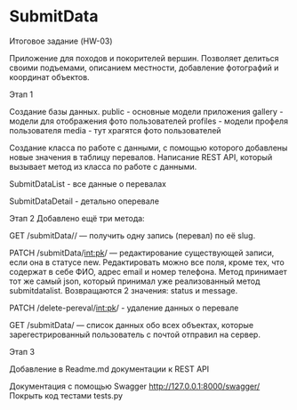 # SubmitData
Итоговое задание (HW-03)

Приложение для походов и покорителей вершин. Позволяет делиться своими подъемами, описанием местности, добавление фотографий и координат объектов.

Этап 1

Создание базы данных.
public - основные модели приложения
gallery - модели для отображения фото пользователей
profiles - модели профеля пользователя 
media - тут храгятся фото пользователей

Создание класса по работе с данными, с помощью которого добавлены новые значения в таблицу перевалов.
Написание REST API, который вызывает метод из класса по работе с данными.

SubmitDataList - все данные о перевалах

SubmitDataDetail - детально оперевале

Этап 2
Добавлено ещё три метода:

GET /submitData/<slug>/ — получить одну запись (перевал) по её slug. 

PATCH /submitData/<int:pk>/ — редактирование существующей записи, если она в статусе new. Редактировать можно все поля, кроме тех, что содержат в себе ФИО, адрес email и номер телефона. Метод принимает тот же самый json, который принимал уже реализованный метод submitdatalist. Возвращаются 2 значения: status и message. 

PATCH /delete-pereval/<int:pk>/ - удаление данных о перевале

GET /submitData/ — список данных обо всех объектах, которые зарегестрированный пользователь с почтой отправил на сервер.

Этап 3

Добавление в Readme.md документации к REST API

Документация с помощью Swagger
http://127.0.0.1:8000/swagger/
Покрыть код тестами
tests.py
